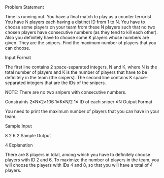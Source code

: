 Problem Statement

Time is running out. You have a final match to play as a counter terrorist. You have N players each having a distinct ID from 1 to N. You have to choose some players on your team from these N players such that no two chosen players have consecutive numbers (as they tend to kill each other). Also you definitely have to choose some K players whose numbers are given. They are the snipers. Find the maximum number of players that you can choose.

Input Format

The first line contains 2 space-separated integers, N and K, where N is the total number of players and K is the number of players that have to be definitely in the team (the snipers). 
The second line contains K space-separated integers that are the IDs of the snipers.

NOTE: There are no two snipers with consecutive numbers.

Constraints 
2≤N≤2×106 
1≤K≤N/2 
1≤ ID of each sniper ≤N
Output Format

You need to print the maximum number of players that you can have in your team.

Sample Input

8 2
6 2
Sample Output

4
Explanation

There are 8 players in total, among which you have to definitely choose players with ID 2 and 6. 
To maximize the number of players in the team, you will choose the players with IDs 4 and 8, so that you will have a total of 4 players.